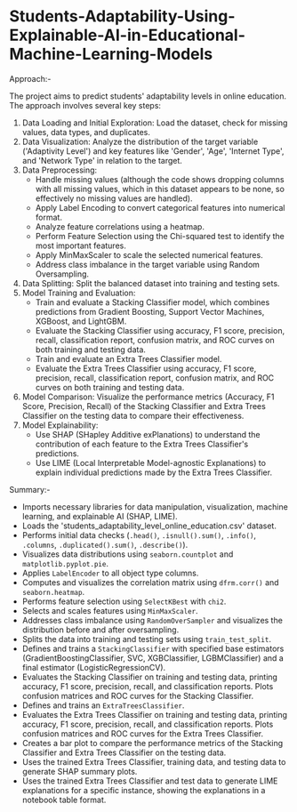 # Students-Adaptability-Using-Explainable-AI-in-Educational-Machine-Learning-Models
Approach:-

The project aims to predict students' adaptability levels in online education.
The approach involves several key steps:
1. Data Loading and Initial Exploration: Load the dataset, check for missing values, data types, and duplicates.
2. Data Visualization: Analyze the distribution of the target variable ('Adaptivity Level') and key features like 'Gender', 'Age', 'Internet Type', and 'Network Type' in relation to the target.
3. Data Preprocessing:
   - Handle missing values (although the code shows dropping columns with all missing values, which in this dataset appears to be none, so effectively no missing values are handled).
   - Apply Label Encoding to convert categorical features into numerical format.
   - Analyze feature correlations using a heatmap.
   - Perform Feature Selection using the Chi-squared test to identify the most important features.
   - Apply MinMaxScaler to scale the selected numerical features.
   - Address class imbalance in the target variable using Random Oversampling.
4. Data Splitting: Split the balanced dataset into training and testing sets.
5. Model Training and Evaluation:
   - Train and evaluate a Stacking Classifier model, which combines predictions from Gradient Boosting, Support Vector Machines, XGBoost, and LightGBM.
   - Evaluate the Stacking Classifier using accuracy, F1 score, precision, recall, classification report, confusion matrix, and ROC curves on both training and testing data.
   - Train and evaluate an Extra Trees Classifier model.
   - Evaluate the Extra Trees Classifier using accuracy, F1 score, precision, recall, classification report, confusion matrix, and ROC curves on both training and testing data.
6. Model Comparison: Visualize the performance metrics (Accuracy, F1 Score, Precision, Recall) of the Stacking Classifier and Extra Trees Classifier on the testing data to compare their effectiveness.
7. Model Explainability:
   - Use SHAP (SHapley Additive exPlanations) to understand the contribution of each feature to the Extra Trees Classifier's predictions.
   - Use LIME (Local Interpretable Model-agnostic Explanations) to explain individual predictions made by the Extra Trees Classifier.


Summary:-

- Imports necessary libraries for data manipulation, visualization, machine learning, and explainable AI (SHAP, LIME).
- Loads the 'students_adaptability_level_online_education.csv' dataset.
- Performs initial data checks (`.head()`, `.isnull().sum()`, `.info()`, `.columns`, `.duplicated().sum()`, `.describe()`).
- Visualizes data distributions using `seaborn.countplot` and `matplotlib.pyplot.pie`.
- Applies `LabelEncoder` to all object type columns.
- Computes and visualizes the correlation matrix using `dfrm.corr()` and `seaborn.heatmap`.
- Performs feature selection using `SelectKBest` with `chi2`.
- Selects and scales features using `MinMaxScaler`.
- Addresses class imbalance using `RandomOverSampler` and visualizes the distribution before and after oversampling.
- Splits the data into training and testing sets using `train_test_split`.
- Defines and trains a `StackingClassifier` with specified base estimators (GradientBoostingClassifier, SVC, XGBClassifier, LGBMClassifier) and a final estimator (LogisticRegressionCV).
- Evaluates the Stacking Classifier on training and testing data, printing accuracy, F1 score, precision, recall, and classification reports. Plots confusion matrices and ROC curves for the Stacking Classifier.
- Defines and trains an `ExtraTreesClassifier`.
- Evaluates the Extra Trees Classifier on training and testing data, printing accuracy, F1 score, precision, recall, and classification reports. Plots confusion matrices and ROC curves for the Extra Trees Classifier.
- Creates a bar plot to compare the performance metrics of the Stacking Classifier and Extra Trees Classifier on the testing data.
- Uses the trained Extra Trees Classifier, training data, and testing data to generate SHAP summary plots.
- Uses the trained Extra Trees Classifier and test data to generate LIME explanations for a specific instance, showing the explanations in a notebook table format.

